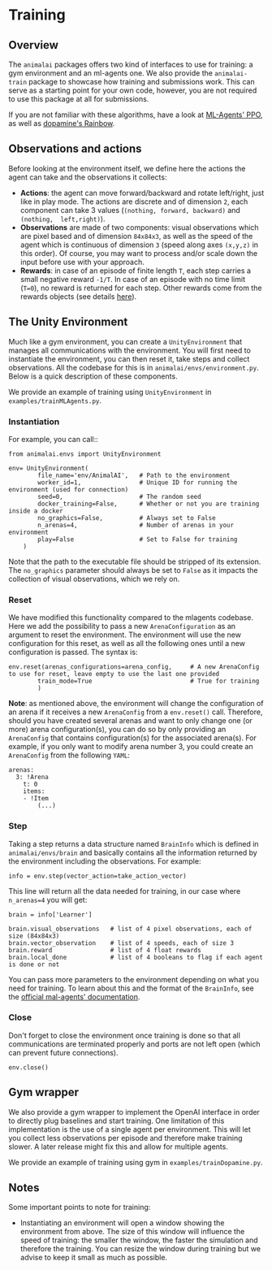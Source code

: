 # Training

## Overview

The `animalai` packages offers two kind of interfaces to use for training: a gym environment and an ml-agents one. We 
also provide the `animalai-train` package to showcase how training and submissions work. This can serve as a starting 
 point for your own code, however, you are not required to use this package at all for submissions.

If you are not familiar with these algorithms, have a look at 
[ML-Agents' PPO](https://github.com/Unity-Technologies/ml-agents/blob/master/docs/Training-PPO.md), as well as 
[dopamine's Rainbow](https://google.github.io/dopamine/).

## Observations and actions

Before looking at the environment itself, we define here the actions the agent can take and the observations it collects:

- **Actions**: the agent can move forward/backward and rotate left/right, just like in play mode. The 
actions are discrete and of dimension `2`, each component can take 3 values (`(nothing, forward, backward)` and `(nothing, 
left,right)`).
- **Observations** are made of two components: visual observations which are pixel based and of dimension `84x84x3`, as 
well as the speed of the agent which is continuous of dimension `3` (speed along axes `(x,y,z)` in this order). Of course, you may want to process and/or scale down the input before use with your approach.
- **Rewards**: in case of an episode of finite length `T`, each step carries a small negative reward `-1/T`. In case of 
an episode with no time limit (`T=0`), no reward is returned for each step. Other rewards come from the rewards objects 
(see details [here](definitionsOfObjects.md)).

## The Unity Environment

Much like a gym environment, you can create a `UnityEnvironment` that manages all communications with 
the environment. You will first need to instantiate the environment, you can then reset it, take steps and collect 
observations. All the codebase for this is in `animalai/envs/environment.py`. Below is a quick description of these 
components.

We provide an example of training using `UnityEnvironment` in `examples/trainMLAgents.py`.

### Instantiation

For example, you can call::

```
from animalai.envs import UnityEnvironment

env= UnityEnvironment(
        file_name='env/AnimalAI',   # Path to the environment
        worker_id=1,                # Unique ID for running the environment (used for connection)
        seed=0,                     # The random seed 
        docker_training=False,      # Whether or not you are training inside a docker
        no_graphics=False,          # Always set to False
        n_arenas=4,                 # Number of arenas in your environment
        play=False                  # Set to False for training                
    )
```

Note that the path to the executable file should be stripped of its extension. The `no_graphics` parameter should always 
be set to `False` as it impacts the collection of visual observations, which we rely on.

### Reset

We have modified this functionality compared to the mlagents codebase. Here we add the possibility to pass a new 
`ArenaConfiguration` as an argument to reset the environment. The environment will use the new configuration for this 
reset, as well as all the following ones until a new configuration is passed. The syntax is:

```
env.reset(arenas_configurations=arena_config,     # A new ArenaConfig to use for reset, leave empty to use the last one provided
        train_mode=True                           # True for training
        )
```


**Note**: as mentioned above, the environment will change the configuration of an arena if it receives a new `ArenaConfig` 
from a `env.reset()` call. Therefore, should you have created several arenas and want to only change one (or more) arena 
configuration(s), you can do so by only providing an `ArenaConfig` that contains configuration(s) for the associated arena(s). 
For example, if you only want to modify arena number 3, you could create an `ArenaConfig` from the following `YAML`:

```
arenas:
  3: !Arena
    t: 0
    items:
    - !Item
        (...)
```

### Step

Taking a step returns a data structure named `BrainInfo` which is defined in `animalai/envs/brain` and basically contains all the information returned by the environment including the observations. For example:
 
```
info = env.step(vector_action=take_action_vector)
```

This line will return all the data needed for training, in our case where `n_arenas=4` you will get:

```
brain = info['Learner']

brain.visual_observations   # list of 4 pixel observations, each of size (84x84x3)
brain.vector_observation    # list of 4 speeds, each of size 3
brain.reward                # list of 4 float rewards
brain.local_done            # list of 4 booleans to flag if each agent is done or not
```

You can pass more parameters to the environment depending on what you need for training. To learn about this and the 
format of the `BrainInfo`, see the [official mal-agents' documentation](https://github.com/Unity-Technologies/ml-agents/blob/master/docs/Python-API.md#interacting-with-a-unity-environment).

### Close

Don't forget to close the environment once training is done so that all communications are terminated properly and ports 
are not left open (which can prevent future connections).

```
env.close()
```

## Gym wrapper

We also provide a gym wrapper to implement the OpenAI interface in order to directly plug baselines and start training. 
One limitation of this implementation is the use of a single agent per environment. This will let you collect less 
observations per episode and therefore make training slower. A later release might fix this and allow for multiple agents.

We provide an example of training using gym in `examples/trainDopamine.py`.

## Notes

Some important points to note for training:

- Instantiating an environment will open a window showing the environment from above. The size of this window will 
influence the speed of training: the smaller the window, the faster the simulation and therefore the training. You can 
resize the window during training but we advise to keep it small as much as possible.
